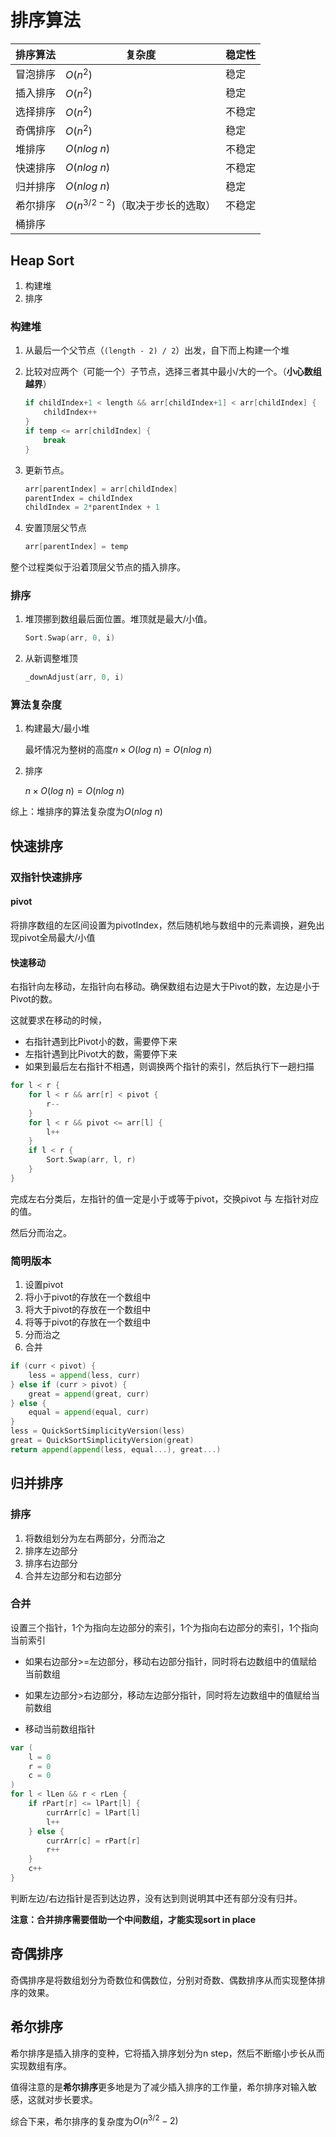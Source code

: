 # 排序算法

| 排序算法 | 复杂度                               | 稳定性 |
| -------- | ------------------------------------ | ------ |
| 冒泡排序 | $O(n^2)$                             | 稳定   |
| 插入排序 | $O(n^2)$                             | 稳定   |
| 选择排序 | $O(n^2)$                             | 不稳定 |
| 奇偶排序 | $O(n^2)$                             | 稳定   |
| 堆排序   | $O(nlog ~n)$                         | 不稳定 |
| 快速排序 | $O(nlog ~n )$                        | 不稳定 |
| 归并排序 | $O(n log ~n)$                        | 稳定   |
| 希尔排序 | $O(n^{3/2- 2} )$（取决于步长的选取） | 不稳定 |
| 桶排序   |                                      |        |





## Heap Sort

1. 构建堆
2. 排序

### 构建堆

1. 从最后一个父节点（`(length - 2) / 2`）出发，自下而上构建一个堆

2. 比较对应两个（可能一个）子节点，选择三者其中最小/大的一个。（**小心数组越界**）

   ```go
   if childIndex+1 < length && arr[childIndex+1] < arr[childIndex] {
       childIndex++
   }
   if temp <= arr[childIndex] {
       break
   }
   ```

3. 更新节点。

   ```go
   arr[parentIndex] = arr[childIndex]
   parentIndex = childIndex
   childIndex = 2*parentIndex + 1
   ```

4. 安置顶层父节点

   ```go
   arr[parentIndex] = temp
   ```

整个过程类似于沿着顶层父节点的插入排序。



### 排序

1. 堆顶挪到数组最后面位置。堆顶就是最大/小值。

   ```go
   Sort.Swap(arr, 0, i)
   ```

2. 从新调整堆顶

   ```go
   _downAdjust(arr, 0, i)
   ```



### 算法复杂度

1. 构建最大/最小堆

   最坏情况为整树的高度$n\times O( log ~n) = O(nlog~n)$

2. 排序

   $n \times O(log ~n) = O(nlog ~n)$

综上：堆排序的算法复杂度为$O(n log ~n)$





## 快速排序

### 双指针快速排序

#### pivot

将排序数组的左区间设置为pivotIndex，然后随机地与数组中的元素调换，避免出现pivot全局最大/小值



#### 快速移动

右指针向左移动，左指针向右移动。确保数组右边是大于Pivot的数，左边是小于Pivot的数。

这就要求在移动的时候，

+ 右指针遇到比Pivot小的数，需要停下来
+ 左指针遇到比Pivot大的数，需要停下来
+ 如果到最后左右指针不相遇，则调换两个指针的索引，然后执行下一趟扫描

```go
for l < r {
    for l < r && arr[r] < pivot {
        r--
    }
    for l < r && pivot <= arr[l] {
        l++
    }
    if l < r {
        Sort.Swap(arr, l, r)
    }
}
```



完成左右分类后，左指针的值一定是小于或等于pivot，交换pivot 与 左指针对应的值。

然后分而治之。



### 简明版本

1. 设置pivot
2. 将小于pivot的存放在一个数组中
3. 将大于pivot的存放在一个数组中
4. 将等于pivot的存放在一个数组中
5. 分而治之
6. 合并

```go
if (curr < pivot) {
    less = append(less, curr)
} else if (curr > pivot) {
    great = append(great, curr)
} else {
    equal = append(equal, curr)
}
less = QuickSortSimplicityVersion(less)
great = QuickSortSimplicityVersion(great)
return append(append(less, equal...), great...)
```



## 归并排序

### 排序

1. 将数组划分为左右两部分，分而治之
2. 排序左边部分
3. 排序右边部分
4. 合并左边部分和右边部分

### 合并

设置三个指针，1个为指向左边部分的索引，1个为指向右边部分的索引，1个指向当前索引

+ 如果右边部分>=左边部分，移动右边部分指针，同时将右边数组中的值赋给当前数组

+ 如果左边部分>右边部分，移动左边部分指针，同时将左边数组中的值赋给当前数组
+ 移动当前数组指针

```go
var (
    l = 0
    r = 0
    c = 0
)
for l < lLen && r < rLen {
    if rPart[r] <= lPart[l] {
        currArr[c] = lPart[l]
        l++
    } else {
        currArr[c] = rPart[r]
        r++
    }
    c++
}
```



判断左边/右边指针是否到达边界，没有达到则说明其中还有部分没有归并。

**注意：合并排序需要借助一个中间数组，才能实现sort in place**





## 奇偶排序

奇偶排序是将数组划分为奇数位和偶数位，分别对奇数、偶数排序从而实现整体排序的效果。



## 希尔排序

希尔排序是插入排序的变种，它将插入排序划分为n step，然后不断缩小步长从而实现数组有序。

值得注意的是**希尔排序**更多地是为了减少插入排序的工作量，希尔排序对输入敏感，这就对步长要求。

综合下来，希尔排序的复杂度为$O(n^{3/2} - 2)$
